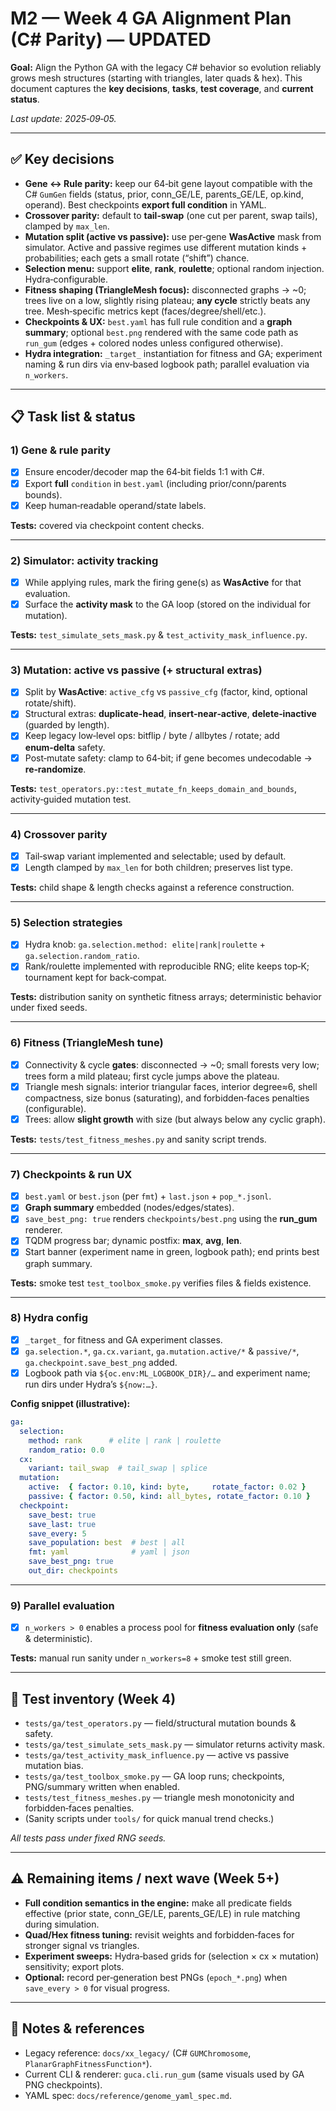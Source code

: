 # M2 — Week 4 GA Alignment Plan (C# Parity) — **UPDATED**

**Goal:** Align the Python GA with the legacy C# behavior so evolution reliably grows mesh structures
(starting with triangles, later quads & hex). This document captures the **key decisions**, **tasks**, **test
coverage**, and **current status**.

_Last update: 2025‑09‑05._

---

## ✅ Key decisions

- **Gene ↔ Rule parity:** keep our 64‑bit gene layout compatible with the C# `GumGen` fields (status, prior,
  conn_GE/LE, parents_GE/LE, op.kind, operand). Best checkpoints **export full condition** in YAML.
- **Crossover parity:** default to **tail‑swap** (one cut per parent, swap tails), clamped by `max_len`.
- **Mutation split (active vs passive):** use per‑gene **WasActive** mask from simulator. Active and passive
  regimes use different mutation kinds + probabilities; each gets a small rotate (“shift”) chance.
- **Selection menu:** support **elite**, **rank**, **roulette**; optional random injection. Hydra‑configurable.
- **Fitness shaping (TriangleMesh focus):** disconnected graphs → ~0; trees live on a low, slightly rising
  plateau; **any cycle** strictly beats any tree. Mesh‑specific metrics kept (faces/degree/shell/etc.).
- **Checkpoints & UX:** `best.yaml` has full rule condition and a **graph summary**; optional `best.png`
  rendered with the same code path as `run_gum` (edges + colored nodes unless configured otherwise).
- **Hydra integration:** `_target_` instantiation for fitness and GA; experiment naming & run dirs via env‑based
  logbook path; parallel evaluation via `n_workers`.

---

## 📋 Task list & status

### 1) Gene & rule parity
- [x] Ensure encoder/decoder map the 64‑bit fields 1:1 with C#.
- [x] Export **full** `condition` in `best.yaml` (including prior/conn/parents bounds).
- [x] Keep human‑readable operand/state labels.  

**Tests:** covered via checkpoint content checks.

---

### 2) Simulator: activity tracking
- [x] While applying rules, mark the firing gene(s) as **WasActive** for that evaluation.
- [x] Surface the **activity mask** to the GA loop (stored on the individual for mutation).

**Tests:** `test_simulate_sets_mask.py` & `test_activity_mask_influence.py`.

---

### 3) Mutation: active vs passive (+ structural extras)
- [x] Split by **WasActive**: `active_cfg` vs `passive_cfg` (factor, kind, optional rotate/shift).
- [x] Structural extras: **duplicate‑head**, **insert‑near‑active**, **delete‑inactive** (guarded by length).
- [x] Keep legacy low‑level ops: bitflip / byte / allbytes / rotate; add **enum‑delta** safety.
- [x] Post‑mutate safety: clamp to 64‑bit; if gene becomes undecodable → **re‑randomize**.

**Tests:** `test_operators.py::test_mutate_fn_keeps_domain_and_bounds`, activity‑guided mutation test.

---

### 4) Crossover parity
- [x] Tail‑swap variant implemented and selectable; used by default.
- [x] Length clamped by `max_len` for both children; preserves list type.

**Tests:** child shape & length checks against a reference construction.

---

### 5) Selection strategies
- [x] Hydra knob: `ga.selection.method: elite|rank|roulette` + `ga.selection.random_ratio`.
- [x] Rank/roulette implemented with reproducible RNG; elite keeps top‑K; tournament kept for back‑compat.

**Tests:** distribution sanity on synthetic fitness arrays; deterministic behavior under fixed seeds.

---

### 6) Fitness (TriangleMesh tune)
- [x] Connectivity & cycle **gates**: disconnected → ~0; small forests very low; trees form a mild plateau;
      first cycle jumps above the plateau.
- [x] Triangle mesh signals: interior triangular faces, interior degree≈6, shell compactness, size bonus
      (saturating), and forbidden‑faces penalties (configurable).
- [x] Trees: allow **slight growth** with size (but always below any cyclic graph).

**Tests:** `tests/test_fitness_meshes.py` and sanity script trends.

---

### 7) Checkpoints & run UX
- [x] `best.yaml` or `best.json` (per `fmt`) + `last.json` + `pop_*.jsonl`.
- [x] **Graph summary** embedded (nodes/edges/states).  
- [x] `save_best_png: true` renders `checkpoints/best.png` using the **run_gum** renderer.
- [x] TQDM progress bar; dynamic postfix: **max**, **avg**, **len**.
- [x] Start banner (experiment name in green, logbook path); end prints best graph summary.

**Tests:** smoke test `test_toolbox_smoke.py` verifies files & fields existence.

---

### 8) Hydra config
- [x] `_target_` for fitness and GA experiment classes.
- [x] `ga.selection.*`, `ga.cx.variant`, `ga.mutation.active/*` & `passive/*`, `ga.checkpoint.save_best_png` added.
- [x] Logbook path via `${oc.env:ML_LOGBOOK_DIR}/…` and experiment name; run dirs under Hydra’s `${now:…}`.

**Config snippet (illustrative):**
```yaml
ga:
  selection:
    method: rank      # elite | rank | roulette
    random_ratio: 0.0
  cx:
    variant: tail_swap  # tail_swap | splice
  mutation:
    active:  { factor: 0.10, kind: byte,     rotate_factor: 0.02 }
    passive: { factor: 0.50, kind: all_bytes, rotate_factor: 0.10 }
  checkpoint:
    save_best: true
    save_last: true
    save_every: 5
    save_population: best  # best | all
    fmt: yaml              # yaml | json
    save_best_png: true
    out_dir: checkpoints
```

---

### 9) Parallel evaluation
- [x] `n_workers > 0` enables a process pool for **fitness evaluation only** (safe & deterministic).

**Tests:** manual run sanity under `n_workers=8` + smoke test still green.

---

## 🧪 Test inventory (Week 4)

- `tests/ga/test_operators.py` — field/structural mutation bounds & safety.
- `tests/ga/test_simulate_sets_mask.py` — simulator returns activity mask.
- `tests/ga/test_activity_mask_influence.py` — active vs passive mutation bias.
- `tests/ga/test_toolbox_smoke.py` — GA loop runs; checkpoints, PNG/summary written when enabled.
- `tests/test_fitness_meshes.py` — triangle mesh monotonicity and forbidden‑faces penalties.
- (Sanity scripts under `tools/` for quick manual trend checks.)

_All tests pass under fixed RNG seeds._

---

## ⚠️ Remaining items / next wave (Week 5+)

- **Full condition semantics in the engine:** make all predicate fields effective
  (prior state, conn_GE/LE, parents_GE/LE) in rule matching during simulation.
- **Quad/Hex fitness tuning:** revisit weights and forbidden‑faces for stronger signal vs triangles.
- **Experiment sweeps:** Hydra‑based grids for (selection × cx × mutation) sensitivity; export plots.
- **Optional:** record per‑generation best PNGs (`epoch_*.png`) when `save_every > 0` for visual progress.

---

## 📎 Notes & references

- Legacy reference: `docs/xx_legacy/` (C# `GUMChromosome`, `PlanarGraphFitnessFunction*`).
- Current CLI & renderer: `guca.cli.run_gum` (same visuals used by GA PNG checkpoints).
- YAML spec: `docs/reference/genome_yaml_spec.md`.
